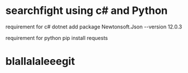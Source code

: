 # searchfight using c# and Python

requirement for c#
dotnet add package Newtonsoft.Json --version 12.0.3

requirement for python
pip install requests
# blallalaleeegit 